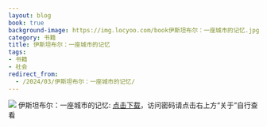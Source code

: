 ```yaml
---
layout: blog
book: true
background-image: https://img.locyoo.com/book伊斯坦布尔：一座城市的记忆.jpg
category: 书籍
title: 伊斯坦布尔：一座城市的记忆
tags:
- 书籍
- 社会
redirect_from:
  - /2024/03/伊斯坦布尔：一座城市的记忆/
---
```

![](https://img.locyoo.com/book伊斯坦布尔：一座城市的记忆.jpg)
伊斯坦布尔：一座城市的记忆: <a name = "ref1" href="https://url18.ctfile.com/f/50983618-1449297991-35acd2?p=3619">点击下载</a>，访问密码请点击右上方“关于”自行查看